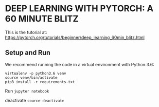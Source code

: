# DEEP LEARNING WITH PYTORCH: A 60 MINUTE BLITZ

This is the tutorial at: https://pytorch.org/tutorials/beginner/deep_learning_60min_blitz.html

## Setup and Run

We recommend running the code in a virtual environment with Python 3.6:
```
virtualenv -p python3.6 venv
source venv/bin/activate
pip3 install -r requirements.txt
```
Run `jupyter notebook`

deactivate `source deactivate`
